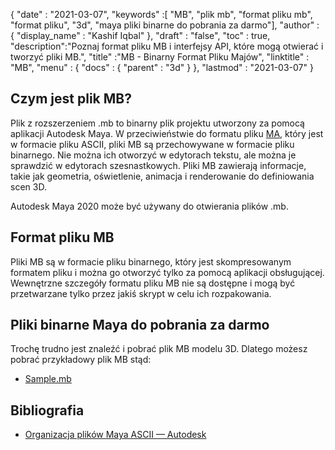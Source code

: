 {
  "date" : "2021-03-07",
  "keywords" :[ "MB", "plik mb", "format pliku mb", "format pliku", "3d", "maya pliki binarne do pobrania za darmo"],
  "author" : {
    "display_name" : "Kashif Iqbal"
},
  "draft" : "false",
  "toc" : true,
  "description":"Poznaj format pliku MB i interfejsy API, które mogą otwierać i tworzyć pliki MB.",
  "title" :"MB - Binarny Format Pliku Majów",
  "linktitle" : "MB",
  "menu" : {
    "docs" : {
      "parent" : "3d"
}
},
  "lastmod" : "2021-03-07"
}

## Czym jest plik MB?

Plik z rozszerzeniem .mb to binarny plik projektu utworzony za pomocą aplikacji Autodesk Maya. W przeciwieństwie do formatu pliku [MA](/pl/3d/ma/), który jest w formacie pliku ASCII, pliki MB są przechowywane w formacie pliku binarnego. Nie można ich otworzyć w edytorach tekstu, ale można je sprawdzić w edytorach szesnastkowych. Pliki MB zawierają informacje, takie jak geometria, oświetlenie, animacja i renderowanie do definiowania scen 3D.

Autodesk Maya 2020 może być używany do otwierania plików .mb.

## Format pliku MB

Pliki MB są w formacie pliku binarnego, który jest skompresowanym formatem pliku i można go otworzyć tylko za pomocą aplikacji obsługującej. Wewnętrzne szczegóły formatu pliku MB nie są dostępne i mogą być przetwarzane tylko przez jakiś skrypt w celu ich rozpakowania.

## Pliki binarne Maya do pobrania za darmo

Trochę trudno jest znaleźć i pobrać plik MB modelu 3D. Dlatego możesz pobrać przykładowy plik MB stąd:

- [Sample.mb](../sample.mb)

## Bibliografia

* [Organizacja plików Maya ASCII — Autodesk](https://download.autodesk.com/us/maya/2010help/index.html?url=Glossary_M_ma_file_format.htm,topicNumber=d0e192001)

